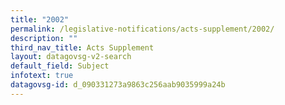 ```yaml
---
title: "2002"
permalink: /legislative-notifications/acts-supplement/2002/
description: ""
third_nav_title: Acts Supplement
layout: datagovsg-v2-search
default_field: Subject
infotext: true
datagovsg-id: d_090331273a9863c256aab9035999a24b
---
```

